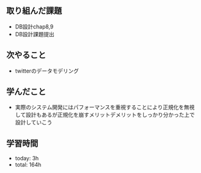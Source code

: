 ## 取り組んだ課題
- DB設計chap8,9
- DB設計課題提出

## 次やること
- twitterのデータモデリング

## 学んだこと
- 実際のシステム開発にはパフォーマンスを重視することにより正規化を無視して設計もあるが正規化を崩すメリットデメリットをしっかり分かった上で設計していこう    

## 学習時間    
- today: 3h
- total: 164h